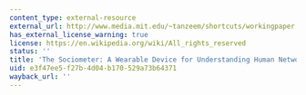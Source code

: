 ```yaml
---
content_type: external-resource
external_url: http://www.media.mit.edu/~tanzeem/shortcuts/workingpaper.pdf
has_external_license_warning: true
license: https://en.wikipedia.org/wiki/All_rights_reserved
status: ''
title: 'The Sociometer: A Wearable Device for Understanding Human Networks'
uid: e3f47ee5-f27b-4d04-b170-529a73b64371
wayback_url: ''
---
```

